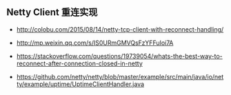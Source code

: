 
## Netty Client 重连实现

* http://colobu.com/2015/08/14/netty-tcp-client-with-reconnect-handling/

* http://mp.weixin.qq.com/s/IS0URmGMVQsFzYFFuIoi7A

* https://stackoverflow.com/questions/19739054/whats-the-best-way-to-reconnect-after-connection-closed-in-netty

* https://github.com/netty/netty/blob/master/example/src/main/java/io/netty/example/uptime/UptimeClientHandler.java


